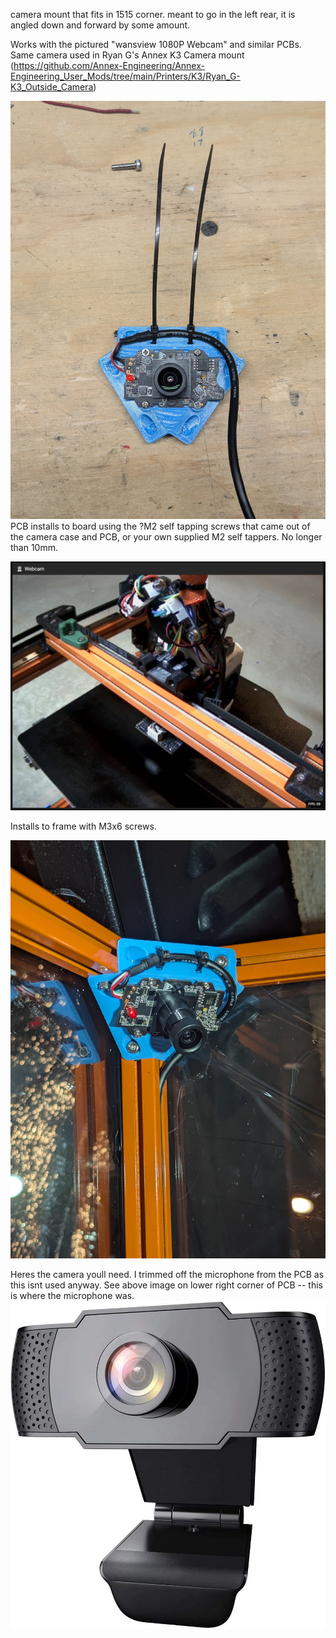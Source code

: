 camera mount that fits in 1515 corner.  meant to go in the left rear, it is angled down and forward by some amount.

Works with the pictured "wansview 1080P Webcam" and similar PCBs.  Same camera used in Ryan G's Annex K3 Camera mount (https://github.com/Annex-Engineering/Annex-Engineering_User_Mods/tree/main/Printers/K3/Ryan_G-K3_Outside_Camera)

![Uninstalled](plankton.jpg?raw=true)
PCB installs to board using the ?M2 self tapping screws that came out of the camera case and PCB, or your own supplied M2 self tappers.  No longer than 10mm.

![Webcam View](camerashot.png?raw=true)

Installs to frame with M3x6 screws.

![installed](installed.jpg?raw=true)


Heres the camera youll need.  I trimmed off the microphone from the PCB as this isnt used anyway.  See above image on lower right corner of PCB -- this is where the microphone was.
![camera](camera_listing_image.jpg?raw=true)
